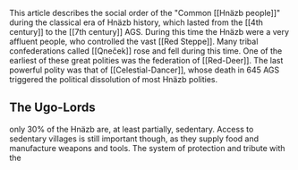 This article describes the social order of the "Common [[Hnäzb people]]" during the classical era of Hnäzb history, which lasted from the [[4th century]] to the [[7th century]] AGS. During this time the Hnäzb were a very affluent people, who controlled the vast [[Red Steppe]]. Many tribal confederations called [[Qneček]] rose and fell during this time. One of the earliest of these great polities was the federation of [[Red-Deer]]. The last powerful polity was that of [[Celestial-Dancer]], whose death in 645 AGS triggered the political dissolution of most Hnäzb polities. 

## The Ugo-Lords




only 30% of the Hnäzb are, at least partially, sedentary. Access to sedentary villages is still important though, as they supply food and manufacture weapons and tools. The system of protection and tribute with the 